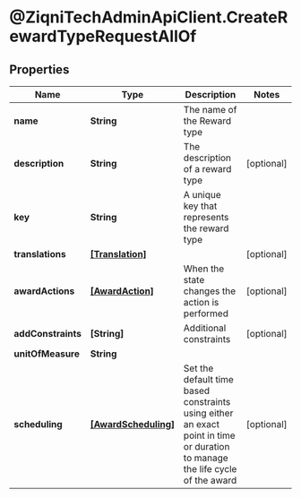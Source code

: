 # @ZiqniTechAdminApiClient.CreateRewardTypeRequestAllOf

## Properties

Name | Type | Description | Notes
------------ | ------------- | ------------- | -------------
**name** | **String** | The name of the Reward type | 
**description** | **String** | The description of a reward type | [optional] 
**key** | **String** | A unique key that represents the reward type | 
**translations** | [**[Translation]**](Translation.md) |  | [optional] 
**awardActions** | [**[AwardAction]**](AwardAction.md) | When the state changes the action is performed | [optional] 
**addConstraints** | **[String]** | Additional constraints | [optional] 
**unitOfMeasure** | **String** |  | 
**scheduling** | [**[AwardScheduling]**](AwardScheduling.md) | Set the default time based constraints using either an exact point in time or duration to manage the life cycle of the award | [optional] 


